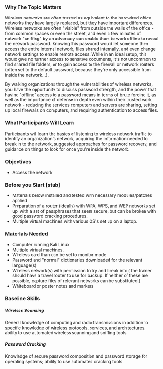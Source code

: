 ### Why The Topic Matters

Wireless networks are often trusted as equivalent to the hardwired office networks they have largely replaced, but they have important differences. Wireless networks are often "visible" from outside the walls of the office - from common spaces or even the street, and even a few minutes of network "sniffing" by an adversary can enable them to work offline to reveal the network password.  Knowing this password would let someone then access the entire internal network, files shared internally, and even change network settings to enable remote access.  While in an ideal setup, this would give no further access to sensitive documents, it's not uncommon to find shared file folders, or to gain access to the firewall or network routers (often set to the default password, because they're only accessible from inside the network...).

By walking organizations through the vulnerabilities of wireless networks, you have the opportunity to discuss password strength, and the power that having "offline" access to a password means in terms of brute forcing it, as well as the importance of defense in depth even within their trusted work network - reducing the services computers and servers are sharing, setting up local firewalls on computers, and requiring authentication to access files.

### What Participants Will Learn

Participants will learn the basics of listening to wireless network traffic to identify an organization's network, acquiring the information needed to break in to the network, suggested approaches for password recovery, and guidance on things to look for once you're inside the network.

### Objectives

  * Access the network

### Before you Start [stub]

  * Materials below installed and tested with necessary modules/patches applied
  * Preparation of a router (ideally) with WPA, WPS, and WEP networks set up, with a set of passphrases that seem secure, but can be broken with good password cracking procedures.
  * Multiple virtual machines with various OS's set up on a laptop.

### Materials Needed

  * Computer running Kali Linux
  * Multiple virtual machines.
  * Wireless card than can be set to monitor mode
  * Password and "normal" dictionaries downloaded for the relevant language(s)
  * Wireless network(s) with permission to try and break into ( the trainer should have a travel router to use for backup.  If neither of these are possible, capture files of relevant networks can  be substituted.)
  * Whiteboard or poster notes and markers

### Baseline Skills

##### Wireless Scanning

General knowledge of computing and radio transmissions in addition to specific knowledge of wireless protocols, services, and architectures; ability to use automated wireless scanning and sniffing tools 

##### Password Cracking

Knowledge of secure password composition and password storage for operating systems; ability to use automated cracking tools

